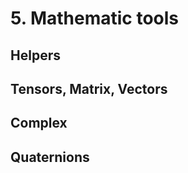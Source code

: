 # 5. Mathematic tools #

## Helpers ##

## Tensors, Matrix, Vectors ##

## Complex ##

## Quaternions ##